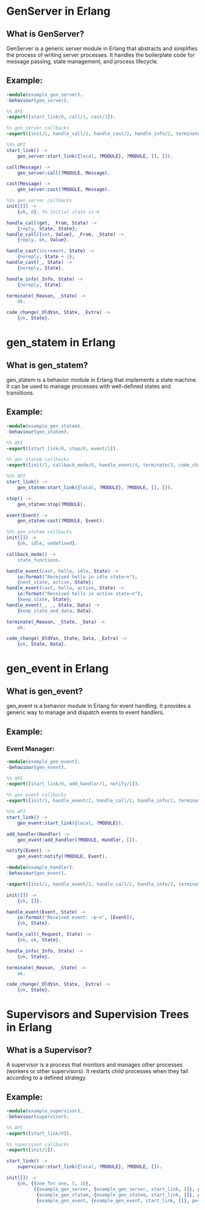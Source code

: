 # GenServer in Erlang

## What is GenServer?

GenServer is a generic server module in Erlang that abstracts and simplifies the process of writing server processes. It handles the boilerplate code for message passing, state management, and process lifecycle.

## Example:

```erlang
-module(example_gen_server).
-behaviour(gen_server).

%% API
-export([start_link/0, call/1, cast/1]).

%% gen_server callbacks
-export([init/1, handle_call/3, handle_cast/2, handle_info/2, terminate/2, code_change/3]).

%%% API
start_link() ->
    gen_server:start_link({local, ?MODULE}, ?MODULE, [], []).

call(Message) ->
    gen_server:call(?MODULE, Message).

cast(Message) ->
    gen_server:cast(?MODULE, Message).

%%% gen_server callbacks
init([]) ->
    {ok, 0}. %% Initial state is 0

handle_call(get, _From, State) ->
    {reply, State, State};
handle_call({set, Value}, _From, _State) ->
    {reply, ok, Value}.

handle_cast(increment, State) ->
    {noreply, State + 1};
handle_cast(_, State) ->
    {noreply, State}.

handle_info(_Info, State) ->
    {noreply, State}.

terminate(_Reason, _State) ->
    ok.

code_change(_OldVsn, State, _Extra) ->
    {ok, State}.
```

# gen_statem in Erlang

## What is gen_statem?

gen_statem is a behavior module in Erlang that implements a state machine. It can be used to manage processes with well-defined states and transitions.

## Example:

```erlang
-module(example_gen_statem).
-behaviour(gen_statem).

%% API
-export([start_link/0, stop/0, event/1]).

%% gen_statem callbacks
-export([init/1, callback_mode/0, handle_event/4, terminate/3, code_change/4]).

%%% API
start_link() ->
    gen_statem:start_link({local, ?MODULE}, ?MODULE, [], []).

stop() ->
    gen_statem:stop(?MODULE).

event(Event) ->
    gen_statem:cast(?MODULE, Event).

%%% gen_statem callbacks
init([]) ->
    {ok, idle, undefined}.

callback_mode() ->
    state_functions.

handle_event(cast, hello, idle, State) ->
    io:format("Received hello in idle state~n"),
    {next_state, active, State};
handle_event(cast, hello, active, State) ->
    io:format("Received hello in active state~n"),
    {keep_state, State};
handle_event(_, _, State, Data) ->
    {keep_state_and_data, Data}.

terminate(_Reason, _State, _Data) ->
    ok.

code_change(_OldVsn, State, Data, _Extra) ->
    {ok, State, Data}.
```


# gen_event in Erlang

## What is gen_event?

gen_event is a behavior module in Erlang for event handling. It provides a generic way to manage and dispatch events to event handlers.

## Example:

### Event Manager:

```erlang
-module(example_gen_event).
-behaviour(gen_event).

%% API
-export([start_link/0, add_handler/1, notify/1]).

%% gen_event callbacks
-export([init/1, handle_event/2, handle_call/2, handle_info/2, terminate/2, code_change/3]).

%%% API
start_link() ->
    gen_event:start_link({local, ?MODULE}).

add_handler(Handler) ->
    gen_event:add_handler(?MODULE, Handler, []).

notify(Event) ->
    gen_event:notify(?MODULE, Event).
```


```erlang
-module(example_handler).
-behaviour(gen_event).

-export([init/1, handle_event/2, handle_call/2, handle_info/2, terminate/2, code_change/3]).

init([]) ->
    {ok, []}.

handle_event(Event, State) ->
    io:format("Received event: ~p~n", [Event]),
    {ok, State}.

handle_call(_Request, State) ->
    {ok, ok, State}.

handle_info(_Info, State) ->
    {ok, State}.

terminate(_Reason, _State) ->
    ok.

code_change(_OldVsn, State, _Extra) ->
    {ok, State}.
```

# Supervisors and Supervision Trees in Erlang

## What is a Supervisor?

A supervisor is a process that monitors and manages other processes (workers or other supervisors). It restarts child processes when they fail according to a defined strategy.

## Example:

```erlang
-module(example_supervisor).
-behaviour(supervisor).

%% API
-export([start_link/0]).

%% supervisor callbacks
-export([init/1]).

start_link() ->
    supervisor:start_link({local, ?MODULE}, ?MODULE, []).

init([]) ->
    {ok, {{one_for_one, 5, 10},
          [{example_gen_server, {example_gen_server, start_link, []}, permanent, 5000, worker, [example_gen_server]},
           {example_gen_statem, {example_gen_statem, start_link, []}, permanent, 5000, worker, [example_gen_statem]},
           {example_gen_event, {example_gen_event, start_link, []}, permanent, 5000, worker, [example_gen_event]}]}}.
```
